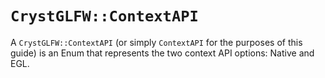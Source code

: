 # `CrystGLFW::ContextAPI`

A `CrystGLFW::ContextAPI` (or simply `ContextAPI` for the purposes of this guide) is an Enum that represents the two context API options: Native and EGL.
